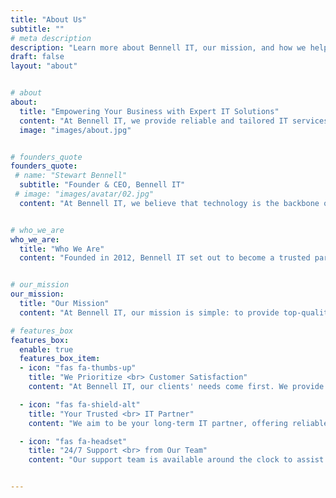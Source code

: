 ```yaml
---
title: "About Us"
subtitle: ""
# meta description
description: "Learn more about Bennell IT, our mission, and how we help businesses thrive with expert IT solutions."
draft: false
layout: "about"


# about
about:
  title: "Empowering Your Business with Expert IT Solutions"
  content: "At Bennell IT, we provide reliable and tailored IT services, including computer repairs, web and email hosting, GPS tracking, and more. We are committed to delivering exceptional support and innovative solutions that help your business grow and thrive."
  image: "images/about.jpg"


# founders_quote
founders_quote:
 # name: "Stewart Bennell"
  subtitle: "Founder & CEO, Bennell IT"
 # image: "images/avatar/02.jpg"
  content: "At Bennell IT, we believe that technology is the backbone of business success. Our goal is to offer expert IT solutions that simplify processes and enhance productivity for companies of all sizes."


# who_we_are
who_we_are:
  title: "Who We Are"
  content: "Founded in 2012, Bennell IT set out to become a trusted partner in the IT industry. Our team of experts provides cutting-edge IT services, ensuring that businesses operate efficiently and securely. We are passionate about innovation and customer satisfaction, which drives everything we do."


# our_mission
our_mission:
  title: "Our Mission"
  content: "At Bennell IT, our mission is simple: to provide top-quality IT solutions that help businesses achieve their goals. We strive to keep up with the latest technology trends and deliver services that meet our clients' evolving needs."

# features_box
features_box:
  enable: true
  features_box_item:
  - icon: "fas fa-thumbs-up"
    title: "We Prioritize <br> Customer Satisfaction"
    content: "At Bennell IT, our clients' needs come first. We provide personalized IT services to meet their specific business challenges."

  - icon: "fas fa-shield-alt"
    title: "Your Trusted <br> IT Partner"
    content: "We aim to be your long-term IT partner, offering reliable and secure solutions to enhance your business's efficiency."

  - icon: "fas fa-headset"
    title: "24/7 Support <br> from Our Team"
    content: "Our support team is available around the clock to assist you with any technical issues and keep your systems running smoothly."


---
```

